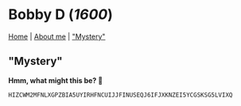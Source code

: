 # Bobby D (_1600_)

[Home](README.md) | [About me](About.md) | ["Mystery"](Mystery.md)

## "Mystery"

**Hmm, what might this be? 👀**

`HIZCWM2MFNLXGPZBIA5UYIRHFNCUIJJFINUSEQJ6IFJXKNZEI5YCGSKSG5LVIXQ`

